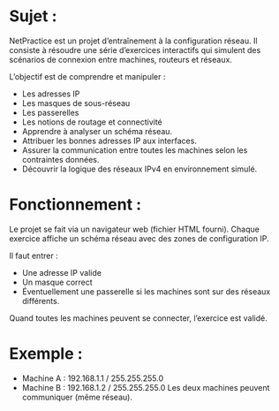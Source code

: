 
# Sujet :
NetPractice est un projet d’entraînement à la configuration réseau.
Il consiste à résoudre une série d’exercices interactifs qui simulent des scénarios de connexion entre machines, routeurs et réseaux.

L’objectif est de comprendre et manipuler :
- Les adresses IP
- Les masques de sous-réseau
- Les passerelles
- Les notions de routage et connectivité
- Apprendre à analyser un schéma réseau.
- Attribuer les bonnes adresses IP aux interfaces.
- Assurer la communication entre toutes les machines selon les contraintes données.
- Découvrir la logique des réseaux IPv4 en environnement simulé.

# Fonctionnement :
Le projet se fait via un navigateur web (fichier HTML fourni).
Chaque exercice affiche un schéma réseau avec des zones de configuration IP.

Il faut entrer :
- Une adresse IP valide
- Un masque correct
- Éventuellement une passerelle si les machines sont sur des réseaux différents.

Quand toutes les machines peuvent se connecter, l’exercice est validé.

# Exemple :
- Machine A : 192.168.1.1 / 255.255.255.0
- Machine B : 192.168.1.2 / 255.255.255.0
Les deux machines peuvent communiquer (même réseau).
